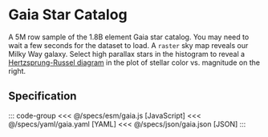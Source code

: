 <script setup>
  import { reset } from '@uwdata/vgplot';
  reset();
</script>

# Gaia Star Catalog

A 5M row sample of the 1.8B element Gaia star catalog.
You may need to wait a few seconds for the dataset to load.
A `raster` sky map reveals our Milky Way galaxy. Select high parallax stars in the histogram to reveal a
[Hertzsprung-Russel diagram](https://en.wikipedia.org/wiki/Hertzsprung%E2%80%93Russell_diagram)
in the plot of stellar color vs. magnitude on the right.

<Example spec="/specs/yaml/gaia.yaml" />

## Specification

::: code-group
<<< @/specs/esm/gaia.js [JavaScript]
<<< @/specs/yaml/gaia.yaml [YAML]
<<< @/specs/json/gaia.json [JSON]
:::

